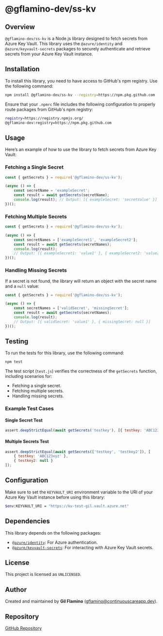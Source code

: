 # @gflamino-dev/ss-kv

## Overview

`@gflamino-dev/ss-kv` is a Node.js library designed to fetch secrets from Azure Key Vault. This library uses the `@azure/identity` and `@azure/keyvault-secrets` packages to securely authenticate and retrieve secrets from your Azure Key Vault instance.

## Installation

To install this library, you need to have access to GitHub's npm registry. Use the following command:

```bash
npm install @gflamino-dev/ss-kv --registry=https://npm.pkg.github.com
```

Ensure that your `.npmrc` file includes the following configuration to properly route packages from GitHub's npm registry:

```bash
registry=https://registry.npmjs.org/
@gflamino-dev:registry=https://npm.pkg.github.com
```

## Usage

Here’s an example of how to use the library to fetch secrets from Azure Key Vault:

### Fetching a Single Secret

```javascript
const { getSecrets } = require('@gflamino-dev/ss-kv');

(async () => {
    const secretName = 'exampleSecret';
    const result = await getSecrets(secretName);
    console.log(result); // Output: [{ exampleSecret: 'secretValue' }]
})();
```

### Fetching Multiple Secrets

```javascript
const { getSecrets } = require('@gflamino-dev/ss-kv');

(async () => {
    const secretNames = ['exampleSecret1', 'exampleSecret2'];
    const result = await getSecrets(secretNames);
    console.log(result);
    // Output: [{ exampleSecret1: 'value1' }, { exampleSecret2: 'value2' }]
})();
```

### Handling Missing Secrets

If a secret is not found, the library will return an object with the secret name and a `null` value:

```javascript
const { getSecrets } = require('@gflamino-dev/ss-kv');

(async () => {
    const secretNames = ['validSecret', 'missingSecret'];
    const result = await getSecrets(secretNames);
    console.log(result);
    // Output: [{ validSecret: 'value1' }, { missingSecret: null }]
})();
```

## Testing

To run the tests for this library, use the following command:

```bash
npm test
```

The test script (`test.js`) verifies the correctness of the `getSecrets` function, including scenarios for:

- Fetching a single secret.
- Fetching multiple secrets.
- Handling missing secrets.

### Example Test Cases

#### Single Secret Test

```javascript
assert.deepStrictEqual(await getSecrets('testkey'), [{ testkey: 'ABC123xyz' }]);
```

#### Multiple Secrets Test

```javascript
assert.deepStrictEqual(await getSecrets(['testkey', 'testkey2']), [
    { testkey: 'ABC123xyz' },
    { testkey2: null }
]);
```

## Configuration

Make sure to set the `KEYVAULT_URI` environment variable to the URI of your Azure Key Vault instance before using this library:

```bash
$env:KEYVAULT_URI = "https://kv-test-gil.vault.azure.net"
```

## Dependencies

This library depends on the following packages:

- [`@azure/identity`](https://www.npmjs.com/package/@azure/identity): For Azure authentication.
- [`@azure/keyvault-secrets`](https://www.npmjs.com/package/@azure/keyvault-secrets): For interacting with Azure Key Vault secrets.

## License

This project is licensed as `UNLICENSED`.

## Author

Created and maintained by **Gil Flamino** (<gflamino@continuouscareapp.dev>).

## Repository

[GitHub Repository](https://github.com/gflamino-dev/ss-kv)

